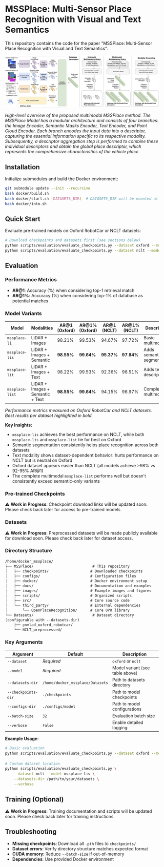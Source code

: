 # MSSPlace: Multi-Sensor Place Recognition with Visual and Text Semantics

This repository contains the code for the paper "MSSPlace: Multi-Sensor Place Recognition with Visual and Text Semantics".

![mssplace_overview](./images/mssplace_overview.jpg)

_High-level overview of the proposed multimodal MSSPlace method. The MSSPlace Model has a modular architecture and consists of four branches: the Image Encoder, Semantic Masks Encoder, Text Encoder, and Point Cloud Encoder. Each branch encodes the input data into a descriptor, capturing the essential information specific to its respective modality. Subsequently, a descriptor aggregation step is performed to combine these individual descriptors and obtain the global place descriptor, which represents the comprehensive characteristics of the vehicle place._

## Installation

Initialize submodules and build the Docker environment:

```bash
git submodule update --init --recursive
bash docker/build.sh
bash docker/start.sh [DATASETS_DIR]  # DATASETS_DIR will be mounted at /home/docker_mssplace/Datasets
bash docker/into.sh
```

## Quick Start

Evaluate pre-trained models on Oxford RobotCar or NCLT datasets:

```bash
# Download checkpoints and datasets first (see sections below)
python scripts/evaluation/evaluate_checkpoints.py --dataset oxford --model mssplace-li
python scripts/evaluation/evaluate_checkpoints.py --dataset nclt --model mssplace-list --verbose
```

## Evaluation

### Performance Metrics

- **AR@1**: Accuracy (%) when considering top-1 retrieval match
- **AR@1%**: Accuracy (%) when considering top-1% of database as potential matches

### Model Variants

| Model | Modalities | AR@1 (Oxford) | AR@1% (Oxford) | AR@1 (NCLT) | AR@1% (NCLT) | Description |
|-------|------------|---------------|----------------|-------------|--------------|-------------|
| `mssplace-li` | LiDAR + Images | 98.21% | 99.53% | 94.67% | 97.72% | Basic multimodal |
| `mssplace-lis` | LiDAR + Images + Semantic | **98.55%** | **99.64%** | **95.37%** | **97.84%** | Adds semantic segmentation |
| `mssplace-lit` | LiDAR + Images + Text | 98.22% | 99.53% | 92.36% | 96.51% | Adds text descriptions |
| `mssplace-list` | LiDAR + Images + Semantic + Text | **98.55%** | **99.64%** | 94.15% | 96.97% | Complete multimodal |

*Performance metrics measured on Oxford RobotCar and NCLT datasets. Best results per dataset highlighted in bold.*

**Key Insights:**
- `mssplace-lis` achieves the best performance on NCLT, while both `mssplace-lis` and `mssplace-list` tie for best on Oxford
- Semantic segmentation consistently helps place recognition across both datasets
- Text modality shows dataset-dependent behavior: hurts performance on NCLT but is neutral on Oxford
- Oxford dataset appears easier than NCLT (all models achieve >98% vs 92-95% AR@1)
- The complete multimodal `mssplace-list` performs well but doesn't consistently exceed semantic-only variants

### Pre-trained Checkpoints

⚠️ **Work in Progress**: Checkpoint download links will be updated soon. Please check back later for access to pre-trained models.

### Datasets

⚠️ **Work in Progress**: Preprocessed datasets will be made publicly available for download soon. Please check back later for dataset access.

### Directory Structure

```
/home/docker_mssplace/
├── MSSPlace/                           # This repository
│   ├── checkpoints/                   # Downloaded checkpoints
│   ├── configs/                       # Configuration files
│   ├── docker/                        # Docker environment setup
│   ├── docs/                          # Documentation and examples
│   ├── images/                        # Example images and figures
│   ├── scripts/                       # Organized scripts
│   ├── src/                           # Core source code
│   └── third_party/                   # External dependencies
│       └── OpenPlaceRecognition/      # Core OPR library
└── Datasets/                           # Dataset directory (configurable with --datasets-dir)
    ├── pnvlad_oxford_robotcar/
    └── NCLT_preprocessed/
```

### Key Arguments

| Argument | Default | Description |
|----------|---------|-------------|
| `--dataset` | *Required* | `oxford` or `nclt` |
| `--model` | *Required* | Model variant (see table above) |
| `--datasets-dir` | `/home/docker_mssplace/Datasets` | Path to datasets directory |
| `--checkpoints-dir` | `./checkpoints` | Path to model checkpoints |
| `--configs-dir` | `./configs/model` | Path to model configurations |
| `--batch-size` | `32` | Evaluation batch size |
| `--verbose` | `False` | Enable detailed logging |

**Example Usage:**
```bash
# Basic evaluation
python scripts/evaluation/evaluate_checkpoints.py --dataset oxford --model mssplace-li

# Custom dataset location
python scripts/evaluation/evaluate_checkpoints.py \
    --dataset nclt --model mssplace-lis \
    --datasets-dir /path/to/your/datasets \
    --verbose
```

## Training (Optional)

⚠️ **Work in Progress**: Training documentation and scripts will be updated soon. Please check back later for training instructions.

## Troubleshooting

- **Missing checkpoints**: Download all `.pth` files to `checkpoints/`
- **Dataset errors**: Verify directory structure matches expected format
- **CUDA memory**: Reduce `--batch-size` if out-of-memory
- **Dependencies**: Use provided Docker environment
